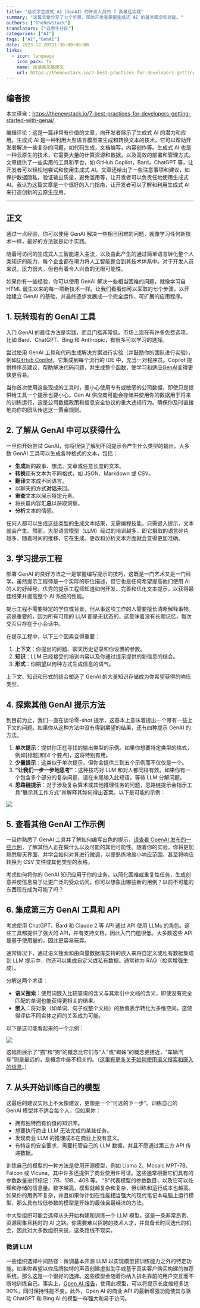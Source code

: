 ```yaml
---
title: "给初学生成式 AI（GenAI）的开发人员的 7 条最佳实践"
summary: "这篇文章分享了七个步骤，帮助开发者掌握生成式 AI 的基本概念和技能。"
authors: ["TheNewStack"]
translators: ["云原生社区"]
categories: ["AI"]
tags: ["AI","GenAI"]
date: 2023-12-20T11:30:00+08:00
links:
  - icon: language
    icon_pack: fa
    name: 阅读英文版原文
    url: https://thenewstack.io/7-best-practices-for-developers-getting-started-with-genai/
---
```

## 编者按

本文译自：<https://thenewstack.io/7-best-practices-for-developers-getting-started-with-genai/>

编辑评论：这是一篇非常有价值的文章，向开发者展示了生成式 AI 的潜力和应用。生成式 AI 是一种利用大型语言模型来生成和转换文本的技术，它可以帮助开发者解决一些复杂的问题，如代码生成，文档编写，内容创作等。生成式 AI 也是一种云原生的技术，它需要大量的计算资源和数据，以及高效的部署和管理方式。文章提供了一些实用的工具和平台，如 GitHub Copilot，Bard，ChatGPT 等，让开发者可以轻松地尝试和使用生成式 AI。文章还给出了一些注意事项和建议，如保护数据隐私，验证输出质量，避免滥用等，让开发者可以负责任地使用生成式 AI。我认为这篇文章是一个很好的入门指南，让开发者可以了解和利用生成式 AI 来打造创新的云原生应用。

---

## 正文

通过一点经验，你可以使用 GenAI 解决一些相当困难的问题，就像学习任何新技术一样，最好的方法就是动手实践。

随着可访问的生成式人工智能进入主流，以及由此产生的通过简单语言转化整个人类知识的能力，每个企业都在竭力将人工智能整合到其技术体系中。对于开发人员来说，压力很大，但也有着令人兴奋的无限可能性。

如果你有一些经验，你可以使用 GenAI 解决一些相当困难的问题，就像学习自 HTML 诞生以来的每一项新技术一样。让我们看看你可以采取的七个步骤，以开始建立 GenAI 的基础，并最终逐步发展成一个完全运作、可扩展的应用程序。

## 1. 玩转现有的 GenAI 工具

入门 GenAI 的最佳方法是实践，而且门槛非常低。市场上现在有许多免费选项，比如 Bard、ChatGPT、Bing 和 Anthropic，有很多可以学习的选择。

尝试使用 GenAI 工具和代码生成解决方案进行实验（并鼓励你的团队进行实验），例如[GitHub Copilot](https://github.com/features/copilot)，它集成到每个流行的 IDE 中，充当一对程序员。Copilot 提供程序员建议，帮助解决代码问题，并生成整个函数，使学习和适应[GenAI](https://us.resources.cio.com/resources/the-data-streaming-platform-key-to-ai-initiatives-4/)变得更快更容易。

当你首次使用这些现成的工具时，要小心使用专有或敏感的公司数据，即使只是提供给工具一个提示也要小心。Gen AI 供应商可能会存储并使用你的数据用于将来的训练运行，这是公司数据政策和信息安全协议的重大违规行为。确保你及时直接地向你的团队传达这一黄金规则。

## 2. 了解从 GenAI 中可以获得什么

一旦你开始尝试 GenAI，你将很快了解到不同提示会产生什么类型的输出。大多数 GenAI 工具可以生成各种格式的文本，包括：

- **生成**新的故事、想法、文章或任意长度的文本。
- **转换**现有文本为不同格式，如 JSON、Markdown 或 CSV。
- **翻译**文本成不同语言。
- 以聊天的方式**对话**来回。
- **审查**文本以展示特定元素。
- 将长篇内容**汇总**以获取洞察。
- **分析**文本的情感。

任何人都可以生成这些类型的生成文本结果，无需编程技能。只需键入提示，文本就会产生。然而，大型语言模型（LLM）经过的培训越多，即它摄取的语言碎片越多，随着时间的推移，它在生成、更改和分析文本方面就会变得更加准确。

## 3. 学习提示工程

部署 GenAI 的良好方法之一是掌握编写提示的技巧，这既是一门艺术又是一门科学。虽然提示工程师是一个实际的职位描述，但它也是任何希望提高他们使用 AI 的人的好绰号。优秀的提示工程师知道如何开发、完善和优化文本提示，以获得最佳结果并提高整个 AI 系统的性能。

提示工程不需要特定的学位或背景，但从事这项工作的人需要擅长清晰解释事物。这是重要的，因为所有可用的 LLM 都是无状态的，这意味着没有长期记忆，每次交互只存在于小会话中。

在提示工程中，以下三个因素变得重要：

1. **上下文**：你提出的问题、聊天历史记录和你设置的参数。
2. **知识**：LLM 已经接受的培训内容以及你通过提示提供的新信息的结合。
3. **形式**：你期望以何种方式生成信息的语气。

上下文、知识和形式的结合塑造了 GenAI 的大量知识存储成为你希望获得的响应类型。

## 4. 探索其他 GenAI 提示方法

到目前为止，我们一直在谈论零-shot 提示，这基本上意味着提出一个带有一些上下文的问题。如果你从这种方法中没有得到期望的结果，还有四种提示 GenAI 的方法。

1. **单次提示**：提供你正在寻找的输出类型的示例。如果你想要特定类型的格式，例如[标题]和[4 个要点]，这将特别有用。
2. **少量提示**：这类似于单次提示，但你会提供三到五个示例而不仅仅是一个。
3. **“让我们一步一步地思考”**：这种技巧对 LLM 和对人都同样有效。如果你有一个包含多个部分的复杂问题，请在末尾输入此短语，等待 LLM 分解问题。
4. **思路链提示**：对于涉及复杂算术或其他推理任务的问题，思路链提示会指示工具“展示其工作方式”并解释其如何得出答案。以下是可能的示例：

![](f1.png)

## 5. 查看其他 GenAI 工作示例

一旦你熟悉了 GenAI 工具并了解如何编写出色的提示，[请查看 OpenAI 发布的一些示例](https://github.com/openai/openai-cookbook/tree/main/examples)，了解其他人正在做什么以及可能的其他可能性。随着你的实验，你将更加熟悉聊天界面，并学会如何对其进行微调，以便熟练地缩小响应范围，甚至将响应转换为 CSV 文件或其他类型的表格。

考虑如何将你的 GenAI 知识应用于你的业务，以简化困难或重复性任务，生成创意并使信息易于让更广泛的受众访问。你可以想象出哪些新的用例？以前不可能的东西现在成为可能了吗？

## 6. 集成第三方 GenAI 工具和 API

考虑使用 ChatGPT、Bard 和 Claude 2 等 API 通过 API 使用 LLMs 的角色。这些工具都提供了强大的 API，并有支持文档，因此入门门槛很低。大多数这些 API 是基于使用量的，因此更容易玩弄。

通常情况下，通过语义搜索和由向量数据库支持的嵌入来将自定义或私有数据集成到 LLM 提示中，你还可以集成自定义或私有数据。通常称为 RAG（检索增强生成）。

分解这两个术语：

- **语义搜索**：使用词嵌入比较查询的含义与其索引中文档的含义，即使没有完全匹配的单词也能获得更相关的结果。
- **嵌入**：将对象（如单词、句子或整个文档）的数值表示转化为多维空间。这使得评估不同实体之间的关系成为可能。

以下是这可能看起来的一个示例：

![](f2.png)

这幅图展示了“猫”和“狗”的概念比它们与“人”或“蜘蛛”的概念更接近，“车辆汽车”则是最远的，是概念中最不相关的。（[这里有更多关于如何使用语义搜索和嵌入的信息](https://www.confluent.io/blog/chatgpt-and-streaming-data-for-real-time-generative-ai/#connecting-knowledge-base-to-gpt)。）

## 7. 从头开始训练自己的模型

这最后的建议实际上不太像建议，更像是一个“可选的下一步”。训练自己的 GenAI 模型并不适合每个人，但如果你：

- 拥有独特而有价值的知识库。
- 想要执行商业 LLM 无法完成的某些任务。
- 发现商业 LLM 的推理成本在商业上没有意义。
- 有特定的安全要求，需要托管自己的 LLM 数据，并且不愿通过第三方 API 传递数据。

训练自己的模型的一种方法是使用开源模型，例如 Llama 2、Mosaic MPT-7B、Falcon 或 Vicuna，其中许多还提供了商业使用许可证。这些通常根据它们具有的参数数量进行标记：7B、13B、40B 等。 “B”代表模型的参数数目，以及它可以处理和存储的信息量。数字越高，模型就越复杂和复杂，但训练和运行成本也越高。如果你的用例不复杂，并且如果你计划在性能相当强大的现代笔记本电脑上运行模型，那么具有较低参数的模型是开始的最佳且最经济的方法。

中大型组织可能会选择从头开始构建和训练一个 LLM 模型。这是一条非常昂贵、资源密集且耗时的 AI 之路。你需要难以招聘的技术人才，并具备长时间迭代的机会，因此对大多数组织来说，这条路线不现实。

### 微调 LLM

一些组织选择中间路径：微调基本开源 LLM 以实现模型预训练能力之外的特定功能。如果你希望以你品牌独特的声音创建虚拟助手或基于真实客户购买构建的推荐系统，那么这是一个很好的选择。这些模型会随着你纳入排名靠前的用户交互而不断地训练自己。事实上，[Open AI 报告](https://voicebot.ai/2023/08/23/openai-brings-fine-tuning-to-gpt-3-5-turbo-and-gpt-4/)，使用此模型，可以将提示长度缩短多达 90%，同时保持性能不变。此外，Open AI 的商业 API 的最新增强功能使其与驱动 ChatGPT 和 Bing AI 的模型一样强大和易于访问。